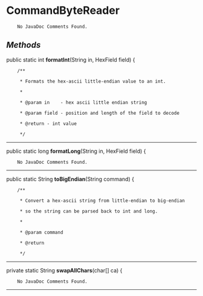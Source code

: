 # CommandByteReader

		No JavaDoc Comments Found.
## _Methods_
public static int **formatInt**(String in, HexField field) {

	    /**

	     * Formats the hex-ascii little-endian value to an int.

	     *

	     * @param in    - hex ascii little endian string

	     * @param field - position and length of the field to decode

	     * @return - int value

	     */
---
public static long **formatLong**(String in, HexField field) {

		No JavaDoc Comments Found.
---
public static String **toBigEndian**(String command) {

	    /**

	     * Convert a hex-ascii string from little-endian to big-endian

	     * so the string can be parsed back to int and long.

	     *

	     * @param command

	     * @return

	     */
---
private static String **swapAllChars**(char[] ca) {

		No JavaDoc Comments Found.
---
